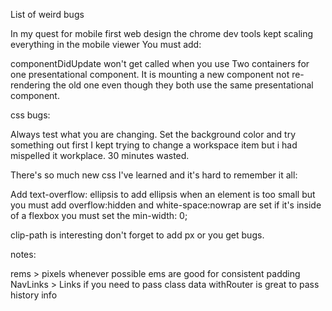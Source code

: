 List of weird bugs

In my quest for mobile first web design the chrome dev tools kept scaling everything in the mobile viewer
You must add:
<meta name="viewport" content="width=device-width, initial-scale=1.0">

componentDidUpdate won't get called when you use Two containers for one presentational component. It is mounting a new component not re-rendering the old one even though they both use the same presentational component.

css bugs:

Always test what you are changing. Set the background color and try something out first
I kept trying to change a workspace item but i had mispelled it workplace. 30 minutes wasted.

There's so much new css I've learned and it's hard to remember it all:

Add text-overflow: ellipsis to add ellipsis when an element is too small but you must add overflow:hidden and white-space:nowrap are set
if it's inside of a flexbox you must set the min-width: 0;

clip-path is interesting
don't forget to add px or you get bugs.


notes:

rems > pixels whenever possible
ems are good for consistent padding
NavLinks > Links if you need to pass class data
withRouter is great to pass history info
